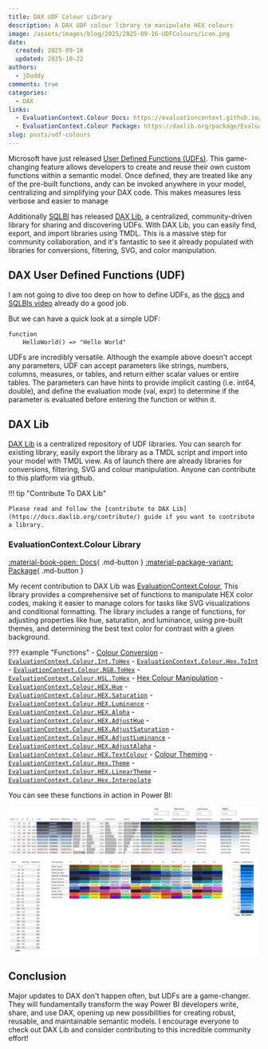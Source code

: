 ```yaml
---
title: DAX UDF Colour Library
description: A DAX UDF colour library to manipulate HEX colours
image: /assets/images/blog/2025/2025-09-16-UDFColours/icon.png
date:
  created: 2025-09-16
  updated: 2025-10-22
authors:
  - jDuddy
comments: true
categories:
  - DAX
links:
  - EvaluationContext.Colour Docs: https://evaluationcontext.github.io/evaluationcontext.colour/
  - EvaluationContext.Colour Package: https://daxlib.org/package/EvaluationContext.Colour/
slug: posts/udf-colours
---
```


Microsoft have just released [User Defined Functions (UDFs)](https://learn.microsoft.com/en-us/dax/best-practices/dax-user-defined-functions). This game-changing feature allows developers to create and reuse their own custom functions within a semantic model. Once defined, they are treated like any of the pre-built functions, andy can be invoked anywhere in your model, centralizing and simplifying your DAX code. This makes measures less verbose and easier to manage

Additionally [SQLBI](https://www.sqlbi.com/) has released [DAX Lib](https://daxlib.org/), a centralized, community-driven library for sharing and discovering UDFs. With DAX Lib, you can easily find, export, and import libraries using TMDL. This is a massive step for community collaboration, and it's fantastic to see it already populated with libraries for conversions, filtering, SVG, and color manipulation.

## DAX User Defined Functions (UDF)

I am not going to dive too deep on how to define UDFs, as the [docs](https://learn.microsoft.com/en-us/dax/best-practices/dax-user-defined-functions) and [SQLBIs video](https://www.youtube.com/watch?v=60jUmTxpxbw) already do a good job. 

But we can have a quick look at a simple UDF:

```dax
function
    HelloWorld() => "Hello World"
```

UDFs are incredibly versatile. Although the example above doesn't accept any parameters, UDF can accept parameters like strings, numbers, columns, measures, or tables, and return either scalar values or entire tables. The parameters can have hints to provide implicit casting (i.e. int64, double), and define the evaluation mode (val, expr) to determine if the parameter is evaluated before entering the function or within it.

## DAX Lib

[DAX Lib](https://daxlib.org/) is a centralized repository of UDF libraries. You can search for existing library, easily export the library as a TMDL script and import into your model with TMDL view. As of launch there are already libraries for conversions, filtering, SVG and colour manipulation. Anyone can contribute to this platform via github. 

!!! tip "Contribute To DAX Lib"

    Please read and follow the [contribute to DAX Lib](https://docs.daxlib.org/contribute/) guide if you want to contribute a library.

### EvaluationContext.Colour Library

[:material-book-open: Docs](https://evaluationcontext.github.io/evaluationcontext.colour/){ .md-button }
[:material-package-variant: Package](https://daxlib.org/package/EvaluationContext.Colour/){ .md-button }

My recent contribution to DAX Lib was [EvaluationContext.Colour](https://daxlib.org/package/EvaluationContext.Colour/), This library provides a comprehensive set of functions to manipulate HEX color codes, making it easier to manage colors for tasks like SVG visualizations and conditional formatting. The library includes a range of functions, for adjusting properties like hue, saturation, and luminance, using pre-built themes, and determining the best text color for contrast with a given background.

??? example "Functions"
    - [Colour Conversion](https://evaluationcontext.github.io/evaluationcontext.colour/docs/functions/conversion/)
        - [`EvaluationContext.Colour.Int.ToHex`](https://evaluationcontext.github.io/evaluationcontext.colour/docs/functions/conversion/EvaluationContext.Colour.Int.ToHex/)
        - [`EvaluationContext.Colour.Hex.ToInt`](https://evaluationcontext.github.io/evaluationcontext.colour/docs/functions/conversion/EvaluationContext.Colour.Hex.ToInt/)
        - [`EvaluationContext.Colour.RGB.ToHex`](https://evaluationcontext.github.io/evaluationcontext.colour/docs/functions/conversion/EvaluationContext.Colour.RGB.ToHex/)
        - [`EvaluationContext.Colour.HSL.ToHex`](https://evaluationcontext.github.io/evaluationcontext.colour/docs/functions/conversion/EvaluationContext.Colour.HSL.ToHex/)
    - [Hex Colour Manipulation](https://evaluationcontext.github.io/evaluationcontext.colour/docs/functions/hex-manipulation/)
        - [`EvaluationContext.Colour.HEX.Hue`](https://evaluationcontext.github.io/evaluationcontext.colour/docs/functions/hex-manipulation/EvaluationContext.Colour.Hex.Hue/)
        - [`EvaluationContext.Colour.HEX.Saturation`](https://evaluationcontext.github.io/evaluationcontext.colour/docs/functions/hex-manipulation/EvaluationContext.Colour.Hex.Saturation/)
        - [`EvaluationContext.Colour.HEX.Luminance`](https://evaluationcontext.github.io/evaluationcontext.colour/docs/functions/hex-manipulation/EvaluationContext.Colour.Hex.Luminance/)
        - [`EvaluationContext.Colour.HEX.Alpha`](https://evaluationcontext.github.io/evaluationcontext.colour/docs/functions/hex-manipulation/EvaluationContext.Colour.Hex.Alpha/)
        - [`EvaluationContext.Colour.HEX.AdjustHue`](https://evaluationcontext.github.io/evaluationcontext.colour/docs/functions/hex-manipulation/EvaluationContext.Colour.Hex.AdjustHue/)
        - [`EvaluationContext.Colour.HEX.AdjustSaturation`](https://evaluationcontext.github.io/evaluationcontext.colour/docs/functions/hex-manipulation/EvaluationContext.Colour.Hex.AdjustSaturation/)
        - [`EvaluationContext.Colour.HEX.AdjustLuminance`](https://evaluationcontext.github.io/evaluationcontext.colour/docs/functions/hex-manipulation/EvaluationContext.Colour.Hex.AdjustLuminance/)
        - [`EvaluationContext.Colour.HEX.AdjustAlpha`](https://evaluationcontext.github.io/evaluationcontext.colour/docs/functions/hex-manipulation/EvaluationContext.Colour.Hex.AdjustAlpha/)
        - [`EvaluationContext.Colour.HEX.TextColour`](https://evaluationcontext.github.io/evaluationcontext.colour/docs/functions/hex-manipulation/EvaluationContext.Colour.Hex.TextColour/)
    - [Colour Theming](https://evaluationcontext.github.io/evaluationcontext.colour/docs/functions/theming/)
        - [`EvaluationContext.Colour.Hex.Theme`](https://evaluationcontext.github.io/evaluationcontext.colour/docs/functions/theming/EvaluationContext.Colour.Hex.Theme/)
        - [`EvaluationContext.Colour.HEX.LinearTheme`](https://evaluationcontext.github.io/evaluationcontext.colour/docs/functions/theming/EvaluationContext.Colour.Hex.LinearTheme/)
        - [`EvaluationContext.Colour.Hex.Interpolate`](https://evaluationcontext.github.io/evaluationcontext.colour/docs/functions/theming/EvaluationContext.Colour.Hex.Interpolate/)

You can see these functions in action in Power BI:

![UDF in Action](UDFInPowerBI.png)

## Conclusion

Major updates to DAX don't happen often, but UDFs are a game-changer. They will fundamentally transform the way Power BI developers write, share, and use DAX, opening up new possibilities for creating robust, reusable, and maintainable semantic models. I encourage everyone to check out DAX Lib and consider contributing to this incredible community effort!